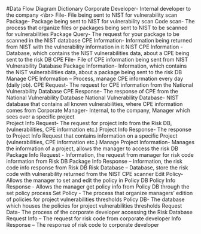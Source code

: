 #Data Flow Diagram Dictionary
Corporate Developer- Internal developer to the company <\br>
File- File being sent to NIST for vulnerability scan
Package- Package being sent to NIST for vulnerability scan
Code scan- The process that organize files or packages being sent to NIST to be scanned for vulnerabilities
Package Query- The request for your package to be scanned in the NIST database
CPE Information- Information being returned from NIST with the vulnerability information in it
NIST CPE Information - Database, which contains the NIST vulnerabilities data, about a CPE being sent to the risk DB
CPE File- File of CPE information being sent from NIST Vulnerability Database
Package Information- Information, which contains the NIST vulnerabilities data, about a package being sent to the risk DB 
Manage CPE Information – Process, manage CPE information every day (daily job).
CPE Request- The request for CPE information from the National Vulnerability Database
CPE Response- The response of CPE from the National Vulnerability Database
National Vulnerability Database- NIST database that contains all known vulnerabilities, where CPE information comes from
Corporate Manager- Internal, to the company, Manager which sees over a specific project  
Project Info Request- The request for project info from the Risk DB, (vulnerabilities, CPE information etc.)
Project Info Response- The response to Project Info Request that contains information on a specific 
Project (vulnerabilities, CPE information etc.)
Manage Project Information- Manages the information of a project, allows the manager to access the risk DB 
Package Info Request - Information, the request from manager for risk code information from Risk DB
Package Info Response – Information, the risk code info response from Risk DB 
Risk Database – Database, store the risk code with vulnerability returned from the NIST CPE scanner
Edit Policy- Allows the manager to set and edit the policy in Policy DB
Policy Info Response - Allows the manager get policy info from Policy DB through the set policy process
Set Policy - The process that organize managers’ edition of policies for project vulnerabilities thresholds
Policy DB- The database which houses the policies for project vulnerabilities thresholds
Request Data- The process of the corporate developer accessing the Risk Database
Request Info – The request for risk code from corporate developer
Info Response – The response of risk code to corporate developer

